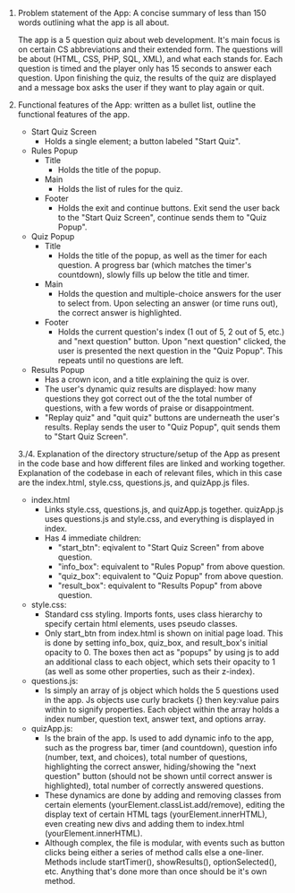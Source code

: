 1. Problem statement of the App: A concise summary of less than 150 words outlining what the app is all about.

    The app is a 5 question quiz about web development. It's main focus is on certain CS abbreviations and their extended form. The questions will be about (HTML, CSS, PHP, SQL, XML), and what each stands for. Each question is timed and the player only has 15 seconds to answer each question. Upon finishing the quiz, the results of the quiz are displayed and a message box asks the user if they want to play again or quit.

2. Functional features of the App: written as a bullet list, outline the functional features of the app.

    * Start Quiz Screen
        * Holds a single element; a button labeled "Start Quiz".
    * Rules Popup
        * Title
            * Holds the title of the popup.
        * Main
            * Holds the list of rules for the quiz.
        * Footer
            * Holds the exit and continue buttons. Exit send the user back to the "Start Quiz Screen", continue sends them to "Quiz Popup".
    * Quiz Popup
        * Title
            * Holds the title of the popup, as well as the timer for each question. A progress bar (which matches the timer's countdown), slowly fills up below the title and timer.
        * Main
            * Holds the question and multiple-choice answers for the user to select from. Upon selecting an answer (or time runs out), the correct answer is highlighted. 
        * Footer
            * Holds the current question's index (1 out of 5, 2 out of 5, etc.) and "next question" button. Upon "next question" clicked, the user is presented the next question in the "Quiz Popup". This repeats until no questions are left.
    * Results Popup
        * Has a crown icon, and a title explaining the quiz is over.
        * The user's dynamic quiz results are displayed: how many questions they got correct out of the the total number of questions, with a few words of praise or disappointment. 
        * "Replay quiz" and "quit quiz" buttons are underneath the user's results. Replay sends the user to "Quiz Popup", quit sends them to "Start Quiz Screen".

    3./4. Explanation of the directory structure/setup of the App as present in the code base and how different files are linked and working together. Explanation of the codebase in each of relevant files, which in this case are the index.html, style.css, questions.js, and quizApp.js files. 

    * index.html
        * Links style.css, questions.js, and quizApp.js together. quizApp.js uses questions.js and style.css, and everything is displayed in index.
        * Has 4 immediate children:
            * "start\_btn": eqivalent to "Start Quiz Screen" from above question. 
            * "info\_box": equivalent to "Rules Popup" from above question.
            * "quiz\_box": equivalent to "Quiz Popup" from above question.
            * "result\_box": equivalent to "Results Popup" from above question.
    * style.css:
        * Standard css styling. Imports fonts, uses class hierarchy to specify certain html elements, uses pseudo classes.
        * Only start\_btn from index.html is shown on initial page load. This is done by setting info\_box, quiz\_box, and result\_box's initial opacity to 0. The boxes then act as "popups" by using js to add an additional class to each object, which sets their opacity to 1 (as well as some other properties, such as their z-index).
    * questions.js:
        * Is simply an array of js object which holds the 5 questions used in the app. Js objects use curly brackets {} then key:value pairs within to signify properties. Each object within the array holds a index number, question text, answer text, and options array.
    * quizApp.js:
        * Is the brain of the app. Is used to add dynamic info to the app, such as the progress bar, timer (and countdown), question info (number, text, and choices), total number of questions, highlighting the correct answer,  hiding/showing the "next question" button (should not be shown until correct answer is highlighted), total number of correctly answered questions.
        * These dynamics are done by adding and removing classes from certain elements (yourElement.classList.add/remove), editing the display text of certain HTML tags (yourElement.innerHTML), even creating new divs and adding them to index.html (yourElement.innerHTML).
        * Although complex, the file is modular, with events such as button clicks being either a series of method calls else a one-liner. Methods include startTimer(), showResults(), optionSelected(), etc. Anything that's done more than once should be it's own method.

